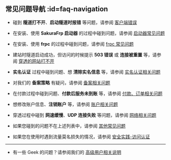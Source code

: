 ## 常见问题导航 :id=faq-navigation

- 碰到 **隧道打不开**、**启动隧道时报错** 等问题，请参阅 [客户端错误](/faq/client-error)

- 在安装、使用 **SakuraFrp 启动器** 的过程中碰到问题，请参阅 [启动器常见问题](/faq/launcher)

- 在安装、使用 **frpc** 的过程中碰到问题，请参阅 [frpc 常见问题](/faq/frpc)

- 建站时隧道启动成功，但访问的时候提示 **503 错误** 或 **连接被重置** 等，请参阅 [穿透的网站打不开](/faq/site-inaccessible)

- **实名认证** 过程中碰到问题、想 **清除实名信息** 等，请参阅 [实名认证相关问题](/faq/realname)

- 对我们的 **备案策略** 有疑问，请参阅 [备案相关问题](/faq/beian)

- 在付款过程中碰到问题、**付款后服务未到账** 等，请参阅 [付款、订单相关问题](/faq/payment)

- 想修改账户信息、**注销账户** 等，请参阅 [账户相关问题](/faq/account)

- 穿透过程中碰到 **网速缓慢**、**UDP 连接失败** 等问题，请参阅 [网络相关问题](/faq/network)

- 如果您碰到的问题不在上述列表中，请参阅 [其他常见问题](/faq/misc)

- 如果您在使用时遇到流量莫名损失的情况，请参阅 [安全实践-访问认证](/bestpractice/security#frpc-访问认证)

---

- 有一些 Geek 的问题？请参阅我们的 [高级用户相关说明](/geek)
